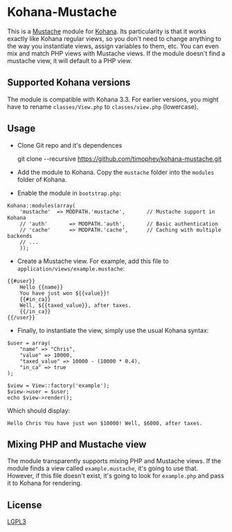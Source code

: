 # Kohana-Mustache

This is a [Mustache](http://mustache.github.com/) module for [Kohana](http://kohanaframework.org/). Its particularity is that it works exactly like Kohana regular views, so you don't need to change anything to the way you instantiate views, assign variables to them, etc. You can even mix and match PHP views with Mustache views. If the module doesn't find a mustache view, it will default to a PHP view.

## Supported Kohana versions

The module is compatible with Kohana 3.3. For earlier versions, you might have to rename `classes/View.php` to `classes/view.php` (lowercase).

## Usage

- Clone Git repo and it's dependences

	git clone --recursive https://github.com/timophey/kohana-mustache.git

- Add the module to Kohana. Copy the `mustache` folder into the `modules` folder of Kohana.

- Enable the module in `bootstrap.php`:

<!-- -->
	Kohana::modules(array(
		'mustache'  => MODPATH.'mustache',       // Mustache support in Kohana
		// 'auth'       => MODPATH.'auth',       // Basic authentication
		// 'cache'      => MODPATH.'cache',      // Caching with multiple backends
		// ...
		));

- Create a Mustache view. For example, add this file to `application/views/example.mustache`:

<!-- -->
	{{#user}}
		Hello {{name}}
		You have just won ${{value}}!
		{{#in_ca}}
		Well, ${{taxed_value}}, after taxes.
		{{/in_ca}}
	{{/user}}

- Finally, to instantiate the view, simply use the usual Kohana syntax:

<!-- -->
	$user = array(
		"name" => "Chris",
		"value" => 10000,
		"taxed_value" => 10000 - (10000 * 0.4),
		"in_ca" => true
	);
	
	$view = View::factory('example');
	$view->user = $user;
	echo $view->render();
	
Which should display:

	Hello Chris You have just won $10000! Well, $6000, after taxes.
	
## Mixing PHP and Mustache view

The module transparently supports mixing PHP and Mustache views. If the module finds a view called `example.mustache`, it's going to use that. However, if this file doesn't exist, it's going to look for `example.php` and pass it to Kohana for rendering.

## License

[LGPL3](http://www.gnu.org/licenses/lgpl.html)
